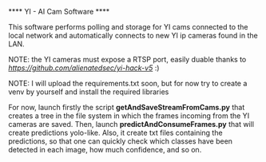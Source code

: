 ****   YI - AI Cam Software   ****

This software performs polling and storage for YI cams connected to the local network and automatically connects to new YI ip cameras found in the LAN.

NOTE: the YI cameras must expose a RTSP port, easily duable thanks to _https://github.com/alienatedsec/yi-hack-v5_ :)

NOTE: I will upload the requirements.txt soon, but for now try to create a venv by yourself and install the required libraries

For now, launch firstly the script **getAndSaveStreamFromCams.py** that creates a tree in the file system in which the frames incoming from the YI cameras are saved.
Then, launch **predictAndConsumeFrames.py** that will create predictions yolo-like. Also, it create txt files containing the predictions, so that one can quickly check which classes have been detected in each image, how much confidence, and so on.
